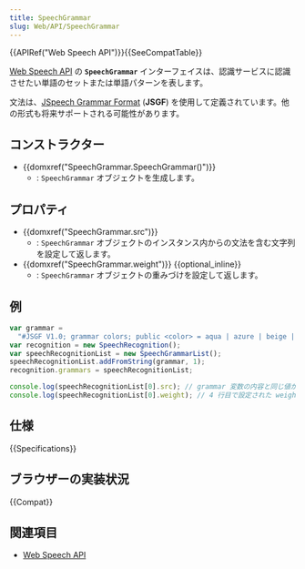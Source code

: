 ```yaml
---
title: SpeechGrammar
slug: Web/API/SpeechGrammar
---
```


{{APIRef("Web Speech API")}}{{SeeCompatTable}}

[Web Speech API](/ja/docs/Web/API/Web_Speech_API) の **`SpeechGrammar`** インターフェイスは、認識サービスに認識させたい単語のセットまたは単語パターンを表します。

文法は、[JSpeech Grammar Format](http://www.w3.org/TR/jsgf/) (**JSGF**) を使用して定義されています。他の形式も将来サポートされる可能性があります。

## コンストラクター

- {{domxref("SpeechGrammar.SpeechGrammar()")}}
  - : `SpeechGrammar` オブジェクトを生成します。

## プロパティ

- {{domxref("SpeechGrammar.src")}}
  - : `SpeechGrammar` オブジェクトのインスタンス内からの文法を含む文字列を設定して返します。
- {{domxref("SpeechGrammar.weight")}} {{optional_inline}}
  - : `SpeechGrammar` オブジェクトの重みづけを設定して返します。

## 例

```js
var grammar =
  "#JSGF V1.0; grammar colors; public <color> = aqua | azure | beige | bisque | black | blue | brown | chocolate | coral | crimson | cyan | fuchsia | ghostwhite | gold | goldenrod | gray | green | indigo | ivory | khaki | lavender | lime | linen | magenta | maroon | moccasin | navy | olive | orange | orchid | peru | pink | plum | purple | red | salmon | sienna | silver | snow | tan | teal | thistle | tomato | turquoise | violet | white | yellow ;";
var recognition = new SpeechRecognition();
var speechRecognitionList = new SpeechGrammarList();
speechRecognitionList.addFromString(grammar, 1);
recognition.grammars = speechRecognitionList;

console.log(speechRecognitionList[0].src); // grammar 変数の内容と同じ値が返される
console.log(speechRecognitionList[0].weight); // 4 行目で設定された weight と同じ値の 1 が返される
```

## 仕様

{{Specifications}}

## ブラウザーの実装状況

{{Compat}}

## 関連項目

- [Web Speech API](/ja/docs/Web/API/Web_Speech_API)
